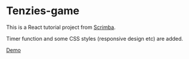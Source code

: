 # Tenzies-game

This is a React tutorial project from [Scrimba](https://scrimba.com/learn/learnreact).

Timer function and some CSS styles (responsive design etc) are added.

[Demo](https://effervescent-croissant-ccf5db.netlify.app/)
